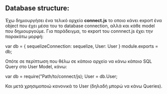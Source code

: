 ## Database structure:

Έχω δημιουργήσει ένα τελικό αρχείο **connect.js** το οποιο κάνει export ένα object που έχει μέσα του το 
database connection, αλλά και κάθε model που δημιουργούμε. Για παράδειγμα, το export του connnect.js
έχει την παρακάτω μορφή:

var db = {
    sequelizeConnection: sequelize,
    User: User
}
module.exports = db;

Οπότε σε περίπτωση που θέλω σε κάποιο αρχείο να κάνω κάποιο SQL Query στο User Model, κάνω:

var db = require("Path/to/connect/js);
User = db.User;

Και μετά χρησιμοποιώ κανονικά το User (δηλαδή μπορώ να κάνω Queries).
